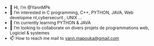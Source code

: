 - 👋 Hi, I’m @YannMPk
- 👀 I’m interested in  C programming, C++, PYTHON, JAVA, Web developme nt,cybersecurit , UNIX ...
- 🌱 I’m currently learning  PYTHON & JAVA
- 💞️ I’m looking to collaborate on divers projets  de programmations web, Logiciel & systemes
- 📫 How to reach me  mail to yann.mapouka@gmail.com
<!---
YannMPk/YannMPk is a ✨ special ✨ repository because its `README.md` (this file) appears on your GitHub profile.
You can click the Preview link to take a look at your changes.
--->
